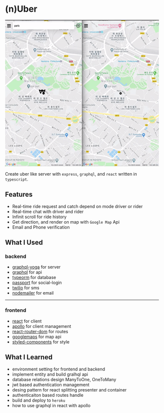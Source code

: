 # (n)Uber 

![nuber_preview](./nuber_preview.gif)

Create uber like server with `express`, `graphql`, and `react` written in `typescript`.

## Features

- Real-time ride request and catch depend on mode driver or rider
- Real-time chat with driver and rider
- Infinit scroll for ride history
- Get direction, and render on map with `Google Map` Api
- Email and Phone verification

## What I Used

### backend
- [graphql-yoga](https://github.com/prisma-labs/graphql-yoga) for server
- [graphql](https://graphql.org/) for api
- [typeorm](https://typeorm.io/#/) for database
- [passport](http://www.passportjs.org/) for social-login
- [twilio](https://www.twilio.com/) for sms
- [nodemailer](https://nodemailer.com/about/) for email
---
### frontend
- [react](https://ko.reactjs.org/) for client
- [apollo](https://www.apollographql.com/docs/react/api/react-hooks/) for client management
- [react-router-dom](https://reacttraining.com/react-router/web/guides/quick-start) for routes
- [googlemaps](https://developers.google.com/maps/documentation/javascript/tutorial) for map api
- [styled-components](https://styled-components.com/) for style 

## What I Learned

- environment setting for frontend and backend
- implement entity and build gralhql api 
- database relations design ManyToOne, OneToMany
- jwt based authentication management
- desing pattern for react splitting presenter and container
- authenticaiton based routes handle
- build and deploy to `heroku`
- how to use graphql in react with apollo

